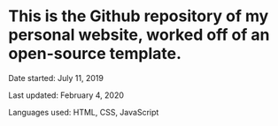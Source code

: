# This is the Github repository of my personal website, worked off of an open-source template. 



Date started: July 11, 2019

Last updated: February 4, 2020

Languages used: HTML, CSS, JavaScript